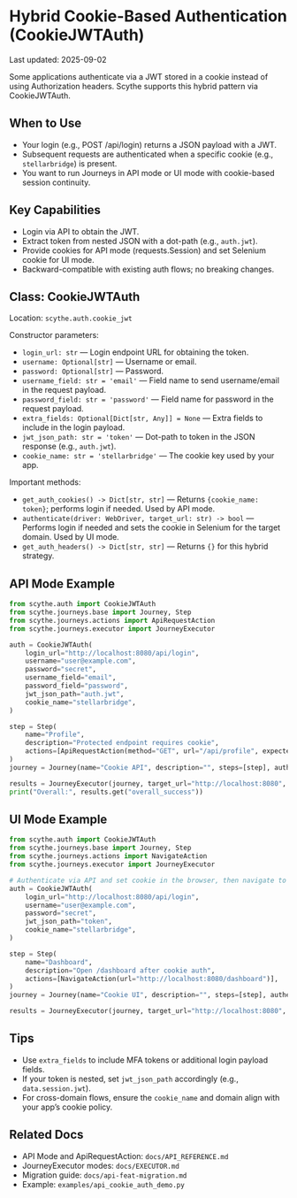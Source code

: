 # Hybrid Cookie-Based Authentication (CookieJWTAuth)

Last updated: 2025-09-02

Some applications authenticate via a JWT stored in a cookie instead of using Authorization headers. Scythe supports this hybrid pattern via CookieJWTAuth.

## When to Use
- Your login (e.g., POST /api/login) returns a JSON payload with a JWT.
- Subsequent requests are authenticated when a specific cookie (e.g., `stellarbridge`) is present.
- You want to run Journeys in API mode or UI mode with cookie-based session continuity.

## Key Capabilities
- Login via API to obtain the JWT.
- Extract token from nested JSON with a dot-path (e.g., `auth.jwt`).
- Provide cookies for API mode (requests.Session) and set Selenium cookie for UI mode.
- Backward-compatible with existing auth flows; no breaking changes.

## Class: CookieJWTAuth
Location: `scythe.auth.cookie_jwt`

Constructor parameters:
- `login_url: str` — Login endpoint URL for obtaining the token.
- `username: Optional[str]` — Username or email.
- `password: Optional[str]` — Password.
- `username_field: str = 'email'` — Field name to send username/email in the request payload.
- `password_field: str = 'password'` — Field name for password in the request payload.
- `extra_fields: Optional[Dict[str, Any]] = None` — Extra fields to include in the login payload.
- `jwt_json_path: str = 'token'` — Dot-path to token in the JSON response (e.g., `auth.jwt`).
- `cookie_name: str = 'stellarbridge'` — The cookie key used by your app.

Important methods:
- `get_auth_cookies() -> Dict[str, str]` — Returns `{cookie_name: token}`; performs login if needed. Used by API mode.
- `authenticate(driver: WebDriver, target_url: str) -> bool` — Performs login if needed and sets the cookie in Selenium for the target domain. Used by UI mode.
- `get_auth_headers() -> Dict[str, str]` — Returns `{}` for this hybrid strategy.

## API Mode Example
```python
from scythe.auth import CookieJWTAuth
from scythe.journeys.base import Journey, Step
from scythe.journeys.actions import ApiRequestAction
from scythe.journeys.executor import JourneyExecutor

auth = CookieJWTAuth(
    login_url="http://localhost:8080/api/login",
    username="user@example.com",
    password="secret",
    username_field="email",
    password_field="password",
    jwt_json_path="auth.jwt",
    cookie_name="stellarbridge",
)

step = Step(
    name="Profile",
    description="Protected endpoint requires cookie",
    actions=[ApiRequestAction(method="GET", url="/api/profile", expected_status=200)],
)
journey = Journey(name="Cookie API", description="", steps=[step], authentication=auth)

results = JourneyExecutor(journey, target_url="http://localhost:8080", mode="API").run()
print("Overall:", results.get("overall_success"))
```

## UI Mode Example
```python
from scythe.auth import CookieJWTAuth
from scythe.journeys.base import Journey, Step
from scythe.journeys.actions import NavigateAction
from scythe.journeys.executor import JourneyExecutor

# Authenticate via API and set cookie in the browser, then navigate to a protected page
auth = CookieJWTAuth(
    login_url="http://localhost:8080/api/login",
    username="user@example.com",
    password="secret",
    jwt_json_path="token",
    cookie_name="stellarbridge",
)

step = Step(
    name="Dashboard",
    description="Open /dashboard after cookie auth",
    actions=[NavigateAction(url="http://localhost:8080/dashboard")],
)
journey = Journey(name="Cookie UI", description="", steps=[step], authentication=auth)

results = JourneyExecutor(journey, target_url="http://localhost:8080", mode="UI").run()
```

## Tips
- Use `extra_fields` to include MFA tokens or additional login payload fields.
- If your token is nested, set `jwt_json_path` accordingly (e.g., `data.session.jwt`).
- For cross-domain flows, ensure the `cookie_name` and domain align with your app’s cookie policy.

## Related Docs
- API Mode and ApiRequestAction: `docs/API_REFERENCE.md`
- JourneyExecutor modes: `docs/EXECUTOR.md`
- Migration guide: `docs/api-feat-migration.md`
- Example: `examples/api_cookie_auth_demo.py`
